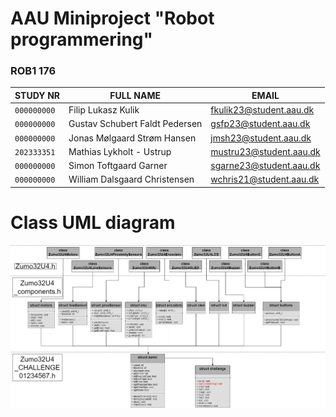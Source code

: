 # AAU Miniproject "Robot programmering"
### ROB1 176 
| **STUDY NR**       | **FULL NAME**                   | **EMAIL**                 |
| ------------------ | ------------------------------- | ------------------------- |
| `000000000`        | Filip Lukasz Kulik              |  fkulik23@student.aau.dk  |
| `000000000`        | Gustav Schubert Faldt Pedersen  |  gsfp23@student.aau.dk    |
| `000000000`        | Jonas Mølgaard Strøm Hansen     |  jmsh23@student.aau.dk    |
| `202333351`        | Mathias Lykholt - Ustrup        |  mustru23@student.aau.dk  |
| `000000000`        | Simon Toftgaard Garner          |  sgarne23@student.aau.dk  |
| `000000000`        | William Dalsgaard Christensen   |  wchris21@student.aau.dk  |

# Class UML diagram
![image](media/Zumo32U4_CHALLENGE01234567.jpg)
